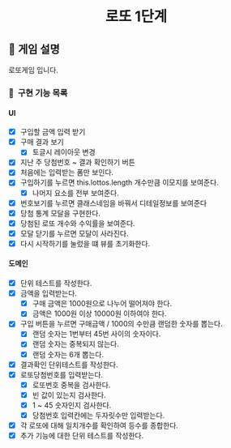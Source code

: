 <h1 align="middle">로또 1단계</h1>

## 👀 게임 설명
로또게임 입니다.

### 🎯 &nbsp;구현 기능 목록
#### UI
- [x] 구입할 금액 입력 받기
- [x] 구매 결과 보기
  - [x] 토글시 레이아웃 변경
- [x] 지난 주 당첨번호 ~ 결과 확인하기 버튼
- [x] 처음에는 입력받는 폼만 보인다.
- [x] 구입하기를 누르면 this.lottos.length 개수만큼 이모지를 보여준다.
  - [x] 나머지 요소를 전부 보여준다.
- [x] 번호보기를 누르면 클래스네임을 바꿔서 디테일정보를 보여준다
- [x] 당첨 통계 모달을 구현한다.
- [x] 당첨된 로또 개수와 수익률을 보여준다.
- [x] 모달 닫기를 누르면 모달이 사라진다.
- [x] 다시 시작하기를 눌렀을 떄 뷰를 초기화한다.

#### 도메인
- [x] 단위 테스트를 작성한다.
- [x] 금액을 입력받는다.
  - [x] 구매 금액은 1000원으로 나누어 떨어져야 한다.
  - [x] 금액은 1000원 이상 10000원 이하여야 한다.
- [x] 구입 버튼을 누르면 구매금액 / 1000의 수만큼 랜덤한 숫자를 뽑는다.
  - [x] 랜덤 숫자는 1번부터 45번 사이의 숫자이다.
  - [x] 랜덤 숫자는 중복되지 않는다.
  - [x] 랜덤 숫자는 6개 뽑는다.
- [x] 결과확인 단위테스트를 작성한다.
- [x] 로또당첨번호를 입력받는다.
  - [x] 로또번호 중복을 검사한다.
  - [x] 빈 값이 있는지 검사한다.
  - [x] 1 ~ 45 숫자인지 검사한다.
  - [x] 당첨번호 입력칸에는 두자릿수만 입력받는다.
- [x] 각 로또에 대해 일치개수를 확인하여 등수를 종합한다.
- [x] 추가 기능에 대한 단위 테스트를 작성한다.

